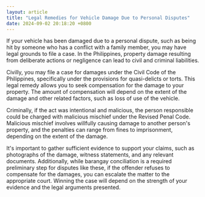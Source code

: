 ```yaml
---
layout: article
title: "Legal Remedies for Vehicle Damage Due to Personal Disputes"
date: 2024-09-02 20:18:20 +0800
---
```


<p>If your vehicle has been damaged due to a personal dispute, such as being hit by someone who has a conflict with a family member, you may have legal grounds to file a case. In the Philippines, property damage resulting from deliberate actions or negligence can lead to civil and criminal liabilities.</p><p>Civilly, you may file a case for damages under the Civil Code of the Philippines, specifically under the provisions for quasi-delicts or torts. This legal remedy allows you to seek compensation for the damage to your property. The amount of compensation will depend on the extent of the damage and other related factors, such as loss of use of the vehicle.</p><p>Criminally, if the act was intentional and malicious, the person responsible could be charged with malicious mischief under the Revised Penal Code. Malicious mischief involves willfully causing damage to another person's property, and the penalties can range from fines to imprisonment, depending on the extent of the damage.</p><p>It's important to gather sufficient evidence to support your claims, such as photographs of the damage, witness statements, and any relevant documents. Additionally, while barangay conciliation is a required preliminary step for disputes like these, if the offender refuses to compensate for the damages, you can escalate the matter to the appropriate court. Winning the case will depend on the strength of your evidence and the legal arguments presented.</p>